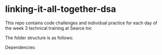 # linking-it-all-together-dsa
This repo contains code challenges and individual practice for each day of the week 3 technical training at Searce Inc

The folder structure is as follows:













Dependencies:
